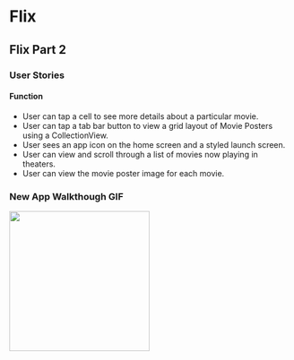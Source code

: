 # Flix

## Flix Part 2

### User Stories

#### Function
- User can tap a cell to see more details about a particular movie.
- User can tap a tab bar button to view a grid layout of Movie Posters using a CollectionView.
- User sees an app icon on the home screen and a styled launch screen.
- User can view and scroll through a list of movies now playing in theaters.
- User can view the movie poster image for each movie.

### New App Walkthough GIF

<img src="http://g.recordit.co/FdwTDV6Kh9.gif" width=250><br>


